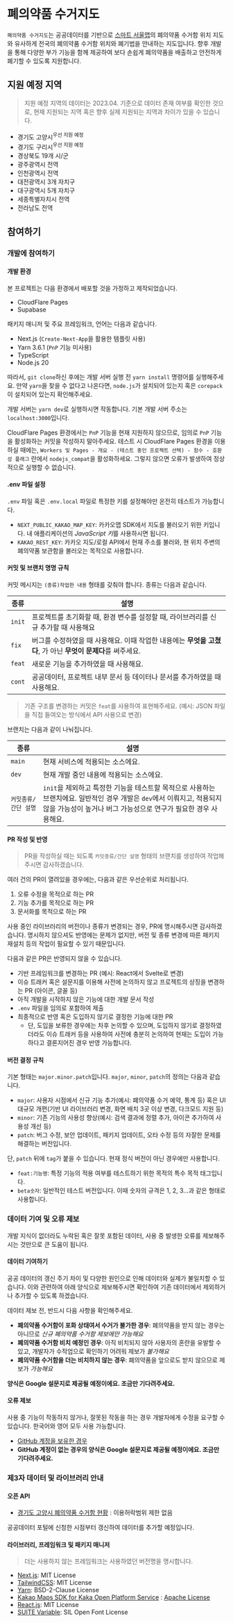 # 폐의약품 수거지도

`폐의약품 수거지도`는 공공데이터를 기반으로 [스마트 서울맵](https://map.seoul.go.kr/smgis2/)의 폐의약품 수거함 위치 지도와 유사하게 전국의 폐의약품 수거함 위치와 폐기법을 안내하는 지도입니다. 향후 개발을 통해 다양한 부가 기능을 함께 제공하여 보다 손쉽게 폐의약품을 배출하고 안전하게 폐기할 수 있도록 지원합니다.

## 지원 예정 지역

> 지원 예정 지역의 데이터는 2023.04. 기준으로 데이터 존재 여부를 확인한 것으로, 현재 지원되는 지역 혹은 향후 실제 지원되는 지역과 차이가 있을 수 있습니다.

- 경기도 고양시<sup>우선 지원 예정</sup>
- 경기도 구리시<sup>우선 지원 예정</sup>
- 경상북도 19개 시/군
- 광주광역시 전역
- 인천광역시 전역
- 대전광역시 3개 자치구
- 대구광역시 5개 자치구
- 세종특별자치시 전역
- 전라남도 전역

## 참여하기

### 개발에 참여하기

#### 개발 환경

본 프로젝트는 다음 환경에서 배포할 것을 가정하고 제작되었습니다.

- CloudFlare Pages
- Supabase

패키지 매니저 및 주요 프레임워크, 언어는 다음과 같습니다.

- Next.js (`Create-Next-App`을 활용한 템플릿 사용)
- Yarn 3.6.1 (`PnP` 기능 미사용)
- TypeScript
- Node.js 20

따라서, `git clone`하신 후에는 개발 서버 실행 전 `yarn install` 명령어를 실행해주세요. 만약 `yarn`을 찾을 수 없다고 나온다면, `node.js`가 설치되어 있는지 혹은 `corepack`이 설치되어 있는지 확인해주세요.

개발 서버는 `yarn dev`로 실행하시면 작동합니다. 기본 개발 서버 주소는 `localhost:3000`입니다.

CloudFlare Pages 환경에서는 `PnP` 기능을 현재 지원하지 않으므로, 임의로 `PnP` 기능을 활성화하는 커밋을 작성하지 말아주세요. 테스트 시 CloudFlare Pages 환경을 이용하실 때에는, `Workers 및 Pages - 개요 - (테스트 중인 프로젝트 선택) - 함수 - 호환성 플래그` 란에서 `nodejs_compat`을 활성화하세요. 그렇지 않으면 오류가 발생하여 정상적으로 실행할 수 없습니다.

#### .env 파일 설정

`.env` 파일 혹은 `.env.local` 파일로 특정한 키를 설정해야만 온전히 테스트가 가능합니다.

- `NEXT_PUBLIC_KAKAO_MAP_KEY`: 카카오맵 SDK에서 지도를 불러오기 위한 키입니다. 내 애플리케이션의 *JavaScript 키*를 사용하시면 됩니다.
- `KAKAO_REST_KEY`: 카카오 지도/로컬 API에서 현재 주소를 불러와, 현 위치 주변의 폐의약품 보관함을 불러오는 목적으로 사용합니다.

#### 커밋 및 브랜치 명명 규칙

커밋 메시지는 `(종류)작업한 내용` 형태를 갖춰야 합니다. 종류는 다음과 같습니다.

| 종류 | 설명 |
| --- | --- |
| `init` | 프로젝트를 초기화할 때, 환경 변수를 설정할 때, 라이브러리를 신규 추가할 때 사용해요 |
| `fix` | 버그를 수정하였을 때 사용해요. 이때 작업한 내용에는 **무엇을 고쳤다**, 가 아닌 **무엇이 문제다**를 써주세요. |
| `feat` | 새로운 기능을 추가하였을 때 사용해요. |
| `cont` | 공공데이터, 프로젝트 내부 문서 등 데이터나 문서를 추가하였을 때 사용해요. |

> 기존 구조를 변경하는 커밋은 `feat`를 사용하여 표현해주세요. (예시: JSON 파일을 직접 들여오는 방식에서 API 사용으로 변경)

브랜치는 다음과 같이 나눠집니다.

| 종류 | 설명 |
| --- | --- |
| `main` | 현재 서비스에 적용되는 소스에요. |
| `dev` | 현재 개발 중인 내용에 적용되는 소스에요. |
| `커밋종류/간단 설명` | `init`을 제외하고 특정한 기능을 테스트할 목적으로 사용하는 브랜치에요. 일반적인 경우 개발은 `dev`에서 이뤄지고, 적용되지 않을 가능성이 높거나 버그 가능성으로 연구가 필요한 경우 사용해요. |

#### PR 작성 및 반영

> PR을 작성하실 때는 되도록 `커밋종류/간단 설명` 형태의 브랜치를 생성하여 작업해주시면 감사하겠습니다.

여러 건의 PR이 열려있을 경우에는, 다음과 같은 우선순위로 처리됩니다.

1. 오류 수정을 목적으로 하는 PR
2. 기능 추가를 목적으로 하는 PR
3. 문서화를 목적으로 하는 PR

사용 중인 라이브러리의 버전이나 종류가 변경되는 경우, PR에 명시해주시면 감사하겠습니다. 명시하지 않으셔도 반영에는 문제가 없지만, 버전 및 종류 변경에 따른 패키지 재설치 등의 작업이 필요할 수 있기 때문입니다.

다음과 같은 PR은 반영되지 않을 수 있습니다.

- 기반 프레임워크를 변경하는 PR (예시: React에서 Svelte로 변경)
- 이슈 트래커 혹은 설문지를 이용해 사전에 논의하지 않고 프로젝트의 상징을 변경하는 PR (아이콘, 글꼴 등)
- 아직 개발을 시작하지 않은 기능에 대한 개발 문서 작성
- `.env` 파일을 임의로 포함하여 제출
- 최종적으로 반영 혹은 도입하지 않기로 결정한 기능에 대한 PR
  - 단, 도입을 보류한 경우에는 차후 논의할 수 있으며, 도입하지 않기로 결정하였더라도 이슈 트래커 등을 사용하여 사전에 충분히 논의하여 현재는 도입이 가능하다고 결론지어진 경우 반영 가능합니다.

#### 버전 결정 규칙

기본 형태는 `major.minor.patch`입니다. `major`, `minor`, `patch`의 정의는 다음과 같습니다.

- `major`: 사용자 시점에서 신규 기능 추가(예시: 폐의약품 수거 예약, 통계 등) 혹은 UI 대규모 개편(기반 UI 라이브러리 변경, 화면 배치 3곳 이상 변경, 다크모드 지원 등)
- `minor`: 기존 기능의 사용성 향상(예시: 검색 결과에 정렬 추가, 아이콘 추가하여 사용성 개선 등)
- `patch`: 버그 수정, 보안 업데이트, 패키지 업데이트, 오타 수정 등의 자잘한 문제를 해결하는 버전입니다.

단, `patch` 뒤에 `tag`가 붙을 수 있습니다. 현재 정식 버전이 아닌 경우에만 사용합니다.

- `feat:기능명`: 특정 기능의 적용 여부를 테스트하기 위한 목적의 특수 목적 태그입니다.
- `beta숫자`: 일반적인 테스트 버전입니다. 이때 숫자의 규격은 1, 2, 3...과 같은 형태로 사용합니다.

### 데이터 기여 및 오류 제보

개발 지식이 없더라도 누락된 혹은 잘못 포함된 데이터, 사용 중 발생한 오류를 제보해주시는 것만으로 큰 도움이 됩니다.

#### 데이터 기여하기

공공 데이터의 갱신 주기 차이 및 다양한 원인으로 인해 데이터와 실제가 불일치할 수 있습니다. 이와 관련하여 아래 양식으로 제보해주시면 확인하여 기존 데이터에서 제외하거나 추가할 수 있도록 하겠습니다.

데이터 제보 전, 반드시 다음 사항을 확인해주세요.

- **폐의약품 수거함이 포화 상태여서 수거가 불가한 경우**: 폐의약품을 받지 않는 경우는 아니므로 *신규 폐의약품 수거함 제보에만 가능해요*
- **폐의약품 수거함 비치 예정인 경우**: 아직 비치되지 않아 사용자의 혼란을 유발할 수 있고, 개발자가 수작업으로 확인하기 어려워 제보가 *불가해요*
- **폐의약품 수거함을 더는 비치하지 않는 경우**: 폐의약품을 앞으로도 받지 않으므로 제보가 *가능해요*

**양식은 Google 설문지로 제공될 예정이에요. 조금만 기다려주세요.**

#### 오류 제보

사용 중 기능이 작동하지 않거나, 잘못된 작동을 하는 경우 개발자에게 수정을 요구할 수 있습니다. 한국어와 영어 모두 사용 가능합니다.

- [GitHub 계정을 보유한 경우](https://github.com/re-pharm/pharm-map/issues/new/choose)
- **GitHub 계정이 없는 경우의 양식은 Google 설문지로 제공될 예정이에요. 조금만 기다려주세요.**

### 제3자 데이터 및 라이브러리 안내

#### 오픈 API

- [경기도 고양시 폐의약품 수거함 현황](https://www.data.go.kr/data/15077990/fileData.do#tab-layer-openapi) : 이용허락범위 제한 없음

공공데이터 포털에 신청한 시점부터 갱신하여 데이터를 추가할 예정입니다.

#### 라이브러리, 프레임워크 및 패키지 매니저

> 더는 사용하지 않는 프레임워크는 사용하였던 버전명을 명시합니다.

- [Next.js](https://nextjs.org): MIT License
- [TailwindCSS](https://tailwindcss.com/): MIT License
- [Yarn](https://yarnpkg.com/): BSD-2-Clause License
- [Kakao Maps SDK for Kaka Open Platform Service](https://apis.map.kakao.com/web/) : [Apache License](https://devtalk.kakao.com/t/api/41598/3)
- [React.js](https://react.dev): MIT License
- [SUITE Variable](https://sunn.us/suite/): SIL Open Font License